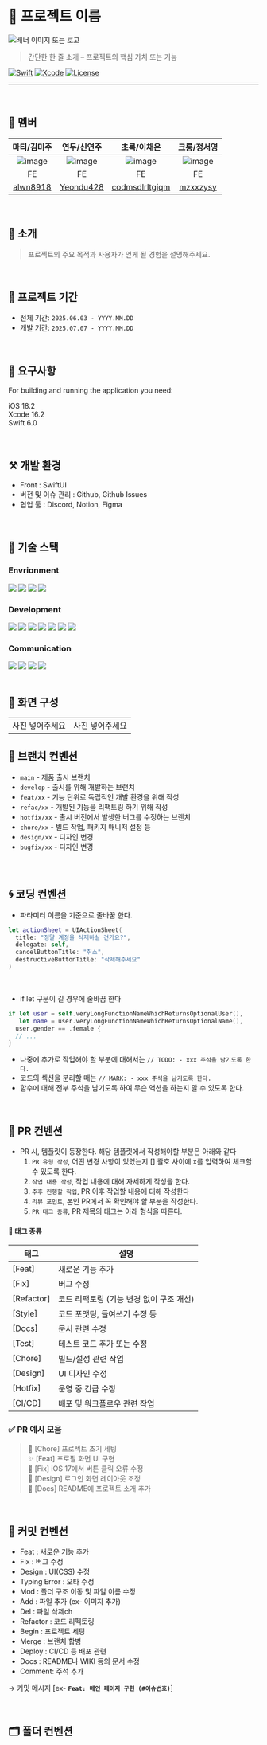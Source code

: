 # 🚀 프로젝트 이름

![배너 이미지 또는 로고](링크)

> 간단한 한 줄 소개 – 프로젝트의 핵심 가치 또는 기능

[![Swift](https://img.shields.io/badge/Swift-6.0-orange.svg)]()
[![Xcode](https://img.shields.io/badge/Xcode-16.0-blue.svg)]()
[![License](https://img.shields.io/badge/license-MIT-green.svg)]()

---

<br>

## 👥 멤버
| 마티/김미주 | 연두/신연주 | 초록/이채은 | 크롱/정서영 |
|:------:|:------:|:------:|:------:|
| ![image](https://github.com/user-attachments/assets/5273ff91-6026-49d2-8433-5b824bf2e20a) | ![image](https://github.com/user-attachments/assets/49a38f66-d140-49bb-86b7-23959efe450d) | ![image](https://github.com/user-attachments/assets/7a453dfb-c2d3-4f6d-884b-605cf3d5afcf) | ![image](https://github.com/user-attachments/assets/12682fd6-4928-4f38-bfe8-d903eff121da) |
| FE | FE | FE | FE |
| [alwn8918](https://github.com/alwn8918) | [Yeondu428](https://github.com/Yeondu428) | [codmsdlrltgjqm](https://github.com/codmsdlrltgjqm) | [mzxxzysy](https://github.com/mzxxzysy) |

<br>


## 📱 소개

> 프로젝트의 주요 목적과 사용자가 얻게 될 경험을 설명해주세요.

<br>

## 📆 프로젝트 기간
- 전체 기간: `2025.06.03 - YYYY.MM.DD`
- 개발 기간: `2025.07.07 - YYYY.MM.DD`

<br>

## 🤔 요구사항
For building and running the application you need:

iOS 18.2 <br>
Xcode 16.2 <br>
Swift 6.0

<br>

## ⚒️ 개발 환경
* Front : SwiftUI
* 버전 및 이슈 관리 : Github, Github Issues
* 협업 툴 : Discord, Notion, Figma

<br>

## 🔎 기술 스택
### Envrionment
<div align="left">
<img src="https://img.shields.io/badge/git-%23F05033.svg?style=for-the-badge&logo=git&logoColor=white" />
<img src="https://img.shields.io/badge/github-%23121011.svg?style=for-the-badge&logo=github&logoColor=white" />
<img src="https://img.shields.io/badge/SPM-FA7343?style=for-the-badge&logo=swift&logoColor=white" />
<img src="https://img.shields.io/badge/Fastlane-n?style=for-the-badge&logo=fastlane&logoColor=black" />
</div>

### Development
<div align="left">
<img src="https://img.shields.io/badge/Xcode-007ACC?style=for-the-badge&logo=Xcode&logoColor=white" />
<img src="https://img.shields.io/badge/Firebase-DD2C00?style=for-the-badge&logo=Firebase&logoColor=white" />
<img src="https://img.shields.io/badge/SwiftUI-42A5F5?style=for-the-badge&logo=swift&logoColor=white" />
<img src="https://img.shields.io/badge/Alamofire-FF5722?style=for-the-badge&logo=swift&logoColor=white" />
<img src="https://img.shields.io/badge/Moya-8A4182?style=for-the-badge&logo=swift&logoColor=white" />
<img src="https://img.shields.io/badge/Kingfisher-0F92F3?style=for-the-badge&logo=swift&logoColor=white" />
<img src="https://img.shields.io/badge/Combine-FF2D55?style=for-the-badge&logo=apple&logoColor=white" />
</div>

### Communication
<div align="left">
<img src="https://img.shields.io/badge/Miro-FFFC00.svg?style=for-the-badge&logo=Miro&logoColor=050038" />
<img src="https://img.shields.io/badge/Notion-white.svg?style=for-the-badge&logo=Notion&logoColor=000000" />
<img src="https://img.shields.io/badge/Discord-5865F2?style=for-the-badge&logo=Discord&logoColor=white" />
<img src="https://img.shields.io/badge/Figma-F24E1E?style=for-the-badge&logo=figma&logoColor=white" />
</div>

<br>

## 📱 화면 구성
<table>
  <tr>
    <td>
      사진 넣어주세요
    </td>
    <td>
      사진 넣어주세요
    </td>
   
  </tr>
</table>

## 🔖 브랜치 컨벤션
* `main` - 제품 출시 브랜치
* `develop` - 출시를 위해 개발하는 브랜치
* `feat/xx` - 기능 단위로 독립적인 개발 환경을 위해 작성
* `refac/xx` - 개발된 기능을 리팩토링 하기 위해 작성
* `hotfix/xx` - 출시 버전에서 발생한 버그를 수정하는 브랜치
* `chore/xx` - 빌드 작업, 패키지 매니저 설정 등
* `design/xx` - 디자인 변경
* `bugfix/xx` - 디자인 변경
### 

<br>

## 🌀 코딩 컨벤션
* 파라미터 이름을 기준으로 줄바꿈 한다.
```swift
let actionSheet = UIActionSheet(
  title: "정말 계정을 삭제하실 건가요?",
  delegate: self,
  cancelButtonTitle: "취소",
  destructiveButtonTitle: "삭제해주세요"
)
```

<br>

* if let 구문이 길 경우에 줄바꿈 한다
```swift
if let user = self.veryLongFunctionNameWhichReturnsOptionalUser(),
   let name = user.veryLongFunctionNameWhichReturnsOptionalName(),
  user.gender == .female {
  // ...
}
```

* 나중에 추가로 작업해야 할 부분에 대해서는 `// TODO: - xxx 주석을 남기도록 한다.`
* 코드의 섹션을 분리할 때는 `// MARK: - xxx 주석을 남기도록 한다.`
* 함수에 대해 전부 주석을 남기도록 하여 무슨 액션을 하는지 알 수 있도록 한다.

<br>

## 📁 PR 컨벤션
* PR 시, 템플릿이 등장한다. 해당 템플릿에서 작성해야할 부분은 아래와 같다
    1. `PR 유형 작성`, 어떤 변경 사항이 있었는지 [] 괄호 사이에 x를 입력하여 체크할 수 있도록 한다.
    2. `작업 내용 작성`, 작업 내용에 대해 자세하게 작성을 한다.
    3. `추후 진행할 작업`, PR 이후 작업할 내용에 대해 작성한다
    4. `리뷰 포인트`, 본인 PR에서 꼭 확인해야 할 부분을 작성한다.
    6. `PR 태그 종류`, PR 제목의 태그는 아래 형식을 따른다.

#### 🌟 태그 종류
| 태그        | 설명                                                   |
|-------------|--------------------------------------------------------|
| [Feat]      | 새로운 기능 추가                                       |
| [Fix]       | 버그 수정                                              |
| [Refactor]  | 코드 리팩토링 (기능 변경 없이 구조 개선)              |
| [Style]     | 코드 포맷팅, 들여쓰기 수정 등                         |
| [Docs]      | 문서 관련 수정                                         |
| [Test]      | 테스트 코드 추가 또는 수정                            |
| [Chore]     | 빌드/설정 관련 작업                                    |
| [Design]    | UI 디자인 수정                                         |
| [Hotfix]    | 운영 중 긴급 수정                                      |
| [CI/CD]     | 배포 및 워크플로우 관련 작업                          |

### ✅ PR 예시 모음
> 🎉 [Chore] 프로젝트 초기 세팅 <br>
> ✨ [Feat] 프로필 화면 UI 구현 <br>
> 🐛 [Fix] iOS 17에서 버튼 클릭 오류 수정 <br>
> 💄 [Design] 로그인 화면 레이아웃 조정 <br>
> 📝 [Docs] README에 프로젝트 소개 추가 <br>

<br>

## 📑 커밋 컨벤션

- Feat : 새로운 기능 추가
- Fix : 버그 수정
- Design : UI(CSS) 수정
- Typing Error : 오타 수정
- Mod : 폴더 구조 이동 및 파일 이름 수정
- Add : 파일 추가 (ex- 이미지 추가)
- Del : 파일 삭제ch
- Refactor : 코드 리펙토링
- Begin : 프로젝트 세팅
- Merge : 브랜치 합병
- Deploy :  CI/CD 등 배포 관련
- Docs : README나 WIKI 등의 문서 수정
- Comment: 주석 추가

→ 커밋 메시지 [ex- **`Feat: 메인 페이지 구현 (#이슈번호)`**]

<br>

## 🗂️ 폴더 컨벤션
```
```
